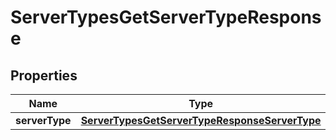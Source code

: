 

# ServerTypesGetServerTypeResponse


## Properties

| Name | Type | Description | Notes |
|------------ | ------------- | ------------- | -------------|
|**serverType** | [**ServerTypesGetServerTypeResponseServerType**](ServerTypesGetServerTypeResponseServerType.md) |  |  |



